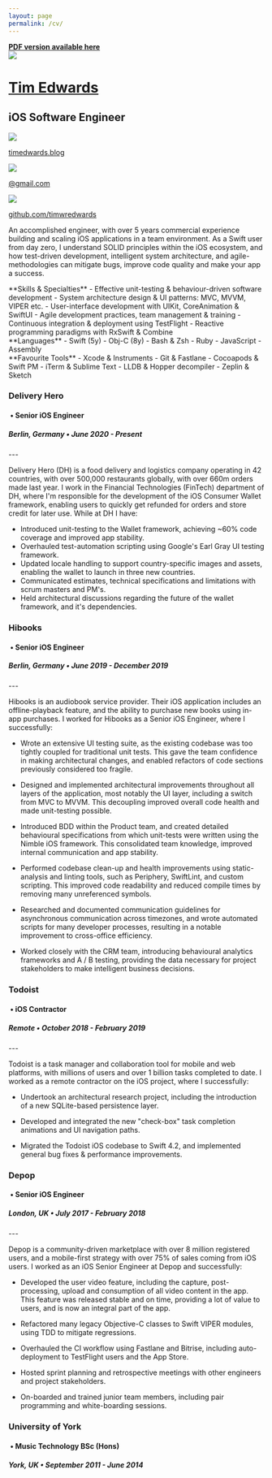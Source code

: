 ```yaml
---
layout: page
permalink: /cv/
---
```


<link rel="stylesheet" href="/assets/cv.css">

<a class="pdf-banner" href="/cv.pdf" target="_blank">
	<b>PDF version available here</b>
</a>

<!-- HEADER -->
<div class="header">

<a class="image" href="https://www.timedwards.blog" target="_blank">
<img src="https://avatars0.githubusercontent.com/u/10256125">
</a>

<div class="titles">
<a href="https://www.timedwards.blog" target="_blank">
<h1>Tim Edwards</h1>
</a>
<h2>iOS Software Engineer</h2>
</div>

<div class="contact">
<a class="website" href="https://www.timedwards.blog" target="_blank">
	<img src="/images/website.svg">
	<p>timedwards.blog</p>
</a>
<a class="email" href="https://www.timedwards.blog/contact" target="_blank">
	<img src="/images/email.svg">
	<p>@gmail.com</p>
</a>
<a class="github" href="https://github.com/timwredwards" target="_blank">
	<img src="/images/github.svg">
	<p>github.com/timwredwards</p>
</a>
</div>

</div>

<!-- BIO -->
<p class="bio">
 An accomplished engineer, with over 5 years commercial experience building and scaling iOS applications in a team environment. As a Swift user from day zero, I understand SOLID principles within the iOS ecosystem, and how test-driven development, intelligent system architecture, and agile-methodologies can mitigate bugs, improve code quality and make your app a success.
</p>

<!-- SKILLS  -->
<div class="skills">
<div class="section" markdown="1">
**Skills & Specialties**
- Effective unit-testing & behaviour-driven software development
- System architecture design & UI patterns: MVC, MVVM, VIPER etc.
- User-interface development with UIKit, CoreAnimation & SwiftUI
- Agile development practices, team management & training
- Continuous integration & deployment using TestFlight
- Reactive programming paradigms with RxSwift & Combine
</div>

<div class="section" markdown="1">
**Languages**
- Swift (5y)
- Obj-C (8y)
- Bash & Zsh
- Ruby
- JavaScript
- Assembly
</div>

<div class="section" markdown="1">
**Favourite Tools**
- Xcode & Instruments
- Git & Fastlane
- Cocoapods & Swift PM
- iTerm & Sublime Text
- LLDB & Hopper decompiler
- Zeplin & Sketch
</div>
</div>

<!-- DH -->
<div class="activity" markdown="1">
<div class="details">
<h3>Delivery Hero</h3>
<h4>&nbsp;• Senior iOS Engineer</h4>
<h5>Berlin, Germany • June 2020 - Present</h5>
</div>
---

Delivery Hero (DH) is a food delivery and logistics company operating in 42 countries, with over 500,000 restaurants globally, with over 660m orders made last year. I work in the Financial Technologies (FinTech) department of DH, where I'm responsible for the development of the iOS Consumer Wallet framework, enabling users to quickly get refunded for orders and store credit for later use. While at DH I have:
- Introduced unit-testing to the Wallet framework, achieving ~60% code coverage and improved app stability.
- Overhauled test-automation scripting using Google's Earl Gray UI testing framework.
- Updated locale handling to support country-specific images and assets, enabling the wallet to launch in three new countries.
- Communicated estimates, technical specifications and limitations with scrum masters and PM's.
- Held architectural discussions regarding the future of the wallet framework, and it's dependencies.

<!-- HIBOOKS -->
<div class="activity" markdown="1">
<div class="details">
<h3>Hibooks</h3>
<h4>&nbsp;• Senior iOS Engineer</h4>
<h5>Berlin, Germany • June 2019 - December 2019</h5>
</div>
---

Hibooks is an audiobook service provider. Their iOS application includes an offline-playback feature, and the ability to purchase new books using in-app purchases. I worked for Hibooks as a Senior iOS Engineer, where I successfully:

- Wrote an extensive UI testing suite, as the existing codebase was too tightly coupled for traditional unit tests. This gave the team confidence in making architectural changes, and enabled refactors of code sections previously considered too fragile.

- Designed and implemented architectural improvements throughout all layers of the application, most notably the UI layer, including a switch from MVC to MVVM. This decoupling improved overall code health and made unit-testing possible.

- Introduced BDD within the Product team, and created detailed behavioural specifications from which unit-tests were written using the Nimble iOS framework. This consolidated team knowledge, improved internal communication and app stability.

- Performed codebase clean-up and health improvements using static-analysis and linting tools, such as Periphery, SwiftLint, and custom scripting. This improved code readability and reduced compile times by removing many unreferenced symbols.

- Researched and documented communication guidelines for asynchronous communication across timezones, and wrote automated scripts for many developer processes, resulting in a notable improvement to cross-office efficiency.

- Worked closely with the CRM team, introducing behavioural analytics frameworks and A / B testing, providing the data necessary for project stakeholders to make intelligent business decisions.

</div>

<!-- TODOIST -->
<div class="activity" markdown="1">
<div class="details">
<h3>Todoist</h3>
<h4>&nbsp;• iOS Contractor</h4>
<h5>Remote • October 2018 - February 2019</h5>
</div>
---

Todoist is a task manager and collaboration tool for mobile and web platforms, with millions of users and over 1 billion tasks completed to date. I worked as a remote contractor on the iOS project, where I successfully:

- Undertook an architectural research project, including the introduction of a new SQLite-based persistence layer.

- Developed and integrated the new "check-box" task completion animations and UI navigation paths.

- Migrated the Todoist iOS codebase to Swift 4.2, and implemented general bug fixes & performance improvements.

</div>

<!-- DEPOP -->
<div class="activity" markdown="1">
<div class="details">
<h3>Depop</h3>
<h4>&nbsp;• Senior iOS Engineer</h4>
<h5>London, UK • July 2017 - February 2018</h5>
</div>
---

Depop is a community-driven marketplace with over 8 million registered users, and a mobile-first strategy with over 75% of sales coming from iOS users. I worked as an iOS Senior Engineer at Depop and successfully:

- Developed the user video feature, including the capture, post-processing, upload and consumption of all video content in the app. This feature was released stable and on time, providing a lot of value to users, and is now an integral part of the app.

- Refactored many legacy Objective-C classes to Swift VIPER modules, using TDD to mitigate regressions.

- Overhauled the CI workflow using Fastlane and Bitrise, including auto-deployment to TestFlight users and the App Store.

- Hosted sprint planning and retrospective meetings with other engineers and project stakeholders.

- On-boarded and trained junior team members, including pair programming and white-boarding sessions.

</div>

<!-- UNI -->
<div class="activity" markdown="1">
<div class="details">
<h3>University of York</h3>
<h4>&nbsp;• Music Technology BSc (Hons)</h4>
<h5>York, UK • September 2011 - June 2014</h5>
</div>
</div>